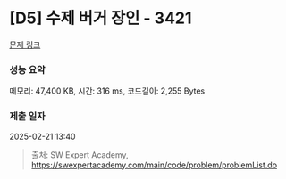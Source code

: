 # [D5] 수제 버거 장인 - 3421 

[문제 링크](https://swexpertacademy.com/main/code/problem/problemDetail.do?contestProbId=AWErcQmKy6kDFAXi) 

### 성능 요약

메모리: 47,400 KB, 시간: 316 ms, 코드길이: 2,255 Bytes

### 제출 일자

2025-02-21 13:40



> 출처: SW Expert Academy, https://swexpertacademy.com/main/code/problem/problemList.do